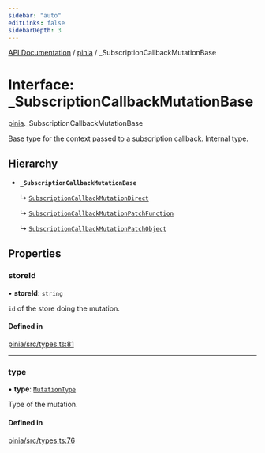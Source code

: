 ```yaml
---
sidebar: "auto"
editLinks: false
sidebarDepth: 3
---
```


[API Documentation](../index.md) / [pinia](../modules/pinia.md) / \_SubscriptionCallbackMutationBase

# Interface: \_SubscriptionCallbackMutationBase

[pinia](../modules/pinia.md)._SubscriptionCallbackMutationBase

Base type for the context passed to a subscription callback. Internal type.

## Hierarchy

- **`_SubscriptionCallbackMutationBase`**

  ↳ [`SubscriptionCallbackMutationDirect`](pinia.SubscriptionCallbackMutationDirect.md)

  ↳ [`SubscriptionCallbackMutationPatchFunction`](pinia.SubscriptionCallbackMutationPatchFunction.md)

  ↳ [`SubscriptionCallbackMutationPatchObject`](pinia.SubscriptionCallbackMutationPatchObject.md)

## Properties

### storeId

• **storeId**: `string`

`id` of the store doing the mutation.

#### Defined in

[pinia/src/types.ts:81](https://github.com/posva/pinia/blob/46c50b2/packages/pinia/src/types.ts#L81)

___

### type

• **type**: [`MutationType`](../enums/pinia.MutationType.md)

Type of the mutation.

#### Defined in

[pinia/src/types.ts:76](https://github.com/posva/pinia/blob/46c50b2/packages/pinia/src/types.ts#L76)
